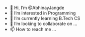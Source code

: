 - 👋 Hi, I’m @AbhinayJangde
- 👀 I’m interested in Programming
- 🌱 I’m currently learning B.Tech CS
- 💞️ I’m looking to collaborate on ...
- 📫 How to reach me ...

<!---
AbhinayJangde/AbhinayJangde is a ✨ special ✨ repository because its `README.md` (this file) appears on your GitHub profile.
You can click the Preview link to take a look at your changes.
--->
